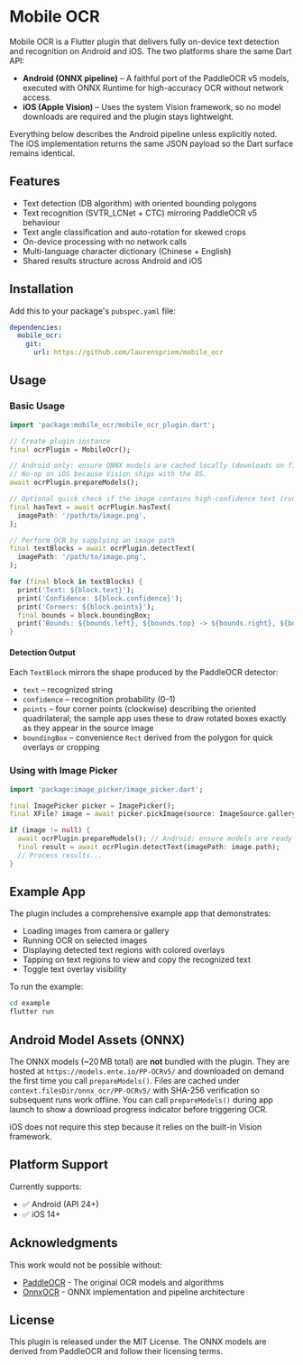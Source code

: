 # Mobile OCR

Mobile OCR is a Flutter plugin that delivers fully on-device text detection and
recognition on Android and iOS. The two platforms share the same Dart API:

- **Android (ONNX pipeline)** – A faithful port of the PaddleOCR v5 models,
  executed with ONNX Runtime for high-accuracy OCR without network access.
- **iOS (Apple Vision)** – Uses the system Vision framework, so no model
  downloads are required and the plugin stays lightweight.

Everything below describes the Android pipeline unless explicitly noted. The
iOS implementation returns the same JSON payload so the Dart surface remains
identical.

## Features

- Text detection (DB algorithm) with oriented bounding polygons
- Text recognition (SVTR_LCNet + CTC) mirroring PaddleOCR v5 behaviour
- Text angle classification and auto-rotation for skewed crops
- On-device processing with no network calls
- Multi-language character dictionary (Chinese + English)
- Shared results structure across Android and iOS

## Installation

Add this to your package's `pubspec.yaml` file:

```yaml
dependencies:
  mobile_ocr:
    git:
      url: https://github.com/laurenspriem/mobile_ocr
```

## Usage

### Basic Usage

```dart
import 'package:mobile_ocr/mobile_ocr_plugin.dart';

// Create plugin instance
final ocrPlugin = MobileOcr();

// Android only: ensure ONNX models are cached locally (downloads on first run).
// No-op on iOS because Vision ships with the OS.
await ocrPlugin.prepareModels();

// Optional quick check if the image contains high-confidence text (runs much faster than actual full text recognition)
final hasText = await ocrPlugin.hasText(
  imagePath: '/path/to/image.png',
);

// Perform OCR by supplying an image path
final textBlocks = await ocrPlugin.detectText(
  imagePath: '/path/to/image.png',
);

for (final block in textBlocks) {
  print('Text: ${block.text}');
  print('Confidence: ${block.confidence}');
  print('Corners: ${block.points}');
  final bounds = block.boundingBox;
  print('Bounds: ${bounds.left}, ${bounds.top} -> ${bounds.right}, ${bounds.bottom}');
}
```

#### Detection Output

Each `TextBlock` mirrors the shape produced by the PaddleOCR detector:

- `text` – recognized string
- `confidence` – recognition probability (0–1)
- `points` – four corner points (clockwise) describing the oriented quadrilateral; the sample app uses these to draw rotated boxes exactly as they appear in the source image
- `boundingBox` – convenience `Rect` derived from the polygon for quick overlays or cropping

### Using with Image Picker

```dart
import 'package:image_picker/image_picker.dart';

final ImagePicker picker = ImagePicker();
final XFile? image = await picker.pickImage(source: ImageSource.gallery);

if (image != null) {
  await ocrPlugin.prepareModels(); // Android: ensure models are ready (no-op on iOS)
  final result = await ocrPlugin.detectText(imagePath: image.path);
  // Process results...
}
```

## Example App

The plugin includes a comprehensive example app that demonstrates:

- Loading images from camera or gallery
- Running OCR on selected images
- Displaying detected text regions with colored overlays
- Tapping on text regions to view and copy the recognized text
- Toggle text overlay visibility

To run the example:

```bash
cd example
flutter run
```

## Android Model Assets (ONNX)

The ONNX models (~20 MB total) are **not** bundled with the plugin. They are hosted at
`https://models.ente.io/PP-OCRv5/` and downloaded on demand the first time you call
`prepareModels()`. Files are cached under `context.filesDir/onnx_ocr/PP-OCRv5/` with SHA-256
verification so subsequent runs work offline. You can call `prepareModels()` during app launch to
show a download progress indicator before triggering OCR.

iOS does not require this step because it relies on the built-in Vision framework.

## Platform Support

Currently supports:

- ✅ Android (API 24+)
- ✅ iOS 14+

## Acknowledgments

This work would not be possible without:

- [PaddleOCR](https://github.com/PaddlePaddle/PaddleOCR) - The original OCR models and algorithms
- [OnnxOCR](https://github.com/jingsongliujing/OnnxOCR) - ONNX implementation and pipeline architecture

## License

This plugin is released under the MIT License. The ONNX models are derived from PaddleOCR and follow their licensing terms.
